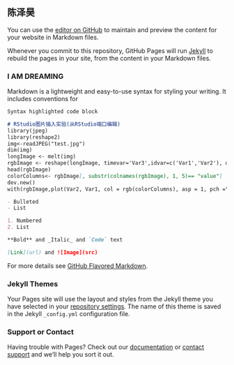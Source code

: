 ## 陈泽昊

You can use the [editor on GitHub](https://github.com/chenmouse/mouse/edit/master/README.md) to maintain and preview the content for your website in Markdown files.

Whenever you commit to this repository, GitHub Pages will run [Jekyll](https://jekyllrb.com/) to rebuild the pages in your site, from the content in your Markdown files.

### I AM DREAMING

Markdown is a lightweight and easy-to-use syntax for styling your writing. It includes conventions for

```markdown
Syntax highlighted code block

# RStudio图片插入实验(从RStudio端口编辑)
library(jpeg)
library(reshape2)
img<-readJPEG("test.jpg")
dim(img)
longImage <- melt(img)
rgbImage <- reshape(longImage, timevar='Var3',idvar=c('Var1','Var2'), direction='wide')
head(rgbImage)
colorColumns<- rgbImage[, substr(colnames(rgbImage), 1, 5)== "value"]
dev.new()
with(rgbImage,plot(Var2, Var1, col = rgb(colorColumns), asp = 1, pch =".",axes=T,xlab='',ylab=''))

- Bulleted
- List

1. Numbered
2. List

**Bold** and _Italic_ and `Code` text

[Link](url) and ![Image](src)
```

For more details see [GitHub Flavored Markdown](https://guides.github.com/features/mastering-markdown/).

### Jekyll Themes

Your Pages site will use the layout and styles from the Jekyll theme you have selected in your [repository settings](https://github.com/chenmouse/mouse/settings). The name of this theme is saved in the Jekyll `_config.yml` configuration file.

### Support or Contact

Having trouble with Pages? Check out our [documentation](https://help.github.com/categories/github-pages-basics/) or [contact support](https://github.com/contact) and we’ll help you sort it out.
